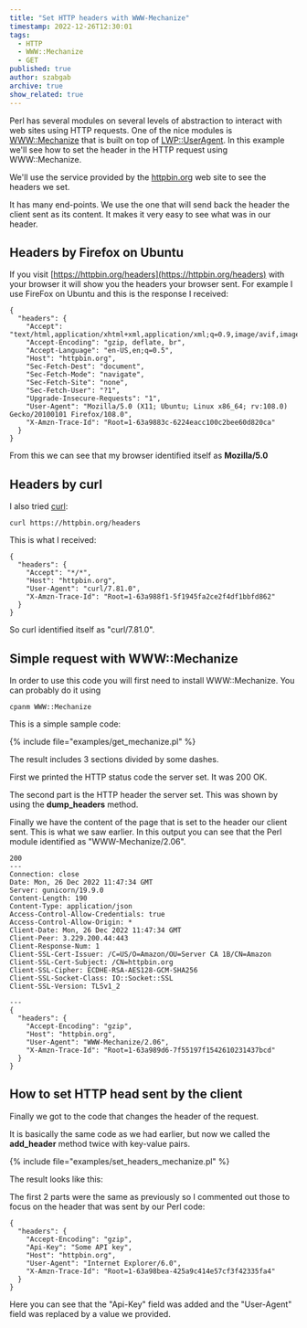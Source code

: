 ```yaml
---
title: "Set HTTP headers with WWW-Mechanize"
timestamp: 2022-12-26T12:30:01
tags:
  - HTTP
  - WWW::Mechanize
  - GET
published: true
author: szabgab
archive: true
show_related: true
---
```



Perl has several modules on several levels of abstraction to interact with web sites using HTTP requests. One of the nice modules is [WWW::Mechanize](https://metacpan.org/pod/WWW::Mechanize) that is built on top of [LWP::UserAgent](https://metacpan.org/pod/LWP::UserAgent). In this example we'll see how to set the header in the HTTP request using WWW::Mechanize.

We'll use the service provided by the [httpbin.org](https://httpbin.org/) web site to see the headers we set.

It has many end-points. We use the one that will send back the header the client sent as its content. It makes it very easy to see what was in our header.


## Headers by Firefox on Ubuntu

If you visit [https://httpbin.org/headers](https://httpbin.org/headers) with your browser it will show you the headers your browser sent. For example I use FireFox on Ubuntu and this is the response I received:

```
{
  "headers": {
    "Accept": "text/html,application/xhtml+xml,application/xml;q=0.9,image/avif,image/webp,*/*;q=0.8",
    "Accept-Encoding": "gzip, deflate, br",
    "Accept-Language": "en-US,en;q=0.5",
    "Host": "httpbin.org",
    "Sec-Fetch-Dest": "document",
    "Sec-Fetch-Mode": "navigate",
    "Sec-Fetch-Site": "none",
    "Sec-Fetch-User": "?1",
    "Upgrade-Insecure-Requests": "1",
    "User-Agent": "Mozilla/5.0 (X11; Ubuntu; Linux x86_64; rv:108.0) Gecko/20100101 Firefox/108.0",
    "X-Amzn-Trace-Id": "Root=1-63a9883c-6224eacc100c2bee60d820ca"
  }
}
```

From this we can see that my browser identified itself as **Mozilla/5.0**

## Headers by curl

I also tried [curl](https://curl.se/):

```
curl https://httpbin.org/headers
```

This is what I received:

```
{
  "headers": {
    "Accept": "*/*",
    "Host": "httpbin.org",
    "User-Agent": "curl/7.81.0",
    "X-Amzn-Trace-Id": "Root=1-63a988f1-5f1945fa2ce2f4df1bbfd862"
  }
}
```

So curl identified itself as "curl/7.81.0".


## Simple request with WWW::Mechanize

In order to use this code you will first need to install WWW::Mechanize. You can probably do it using

```
cpanm WWW::Mechanize
```

This is a simple sample code:

{% include file="examples/get_mechanize.pl" %}

The result includes 3 sections divided by some dashes.

First we printed the HTTP status code the server set. It was 200 OK.

The second part is the HTTP header the server set. This was shown by using the **dump_headers** method.

Finally we have the content of the page that is set to the header our client sent. This is what we saw earlier.
In this output you can see that the Perl module identified as "WWW-Mechanize/2.06".

```
200
---
Connection: close
Date: Mon, 26 Dec 2022 11:47:34 GMT
Server: gunicorn/19.9.0
Content-Length: 190
Content-Type: application/json
Access-Control-Allow-Credentials: true
Access-Control-Allow-Origin: *
Client-Date: Mon, 26 Dec 2022 11:47:34 GMT
Client-Peer: 3.229.200.44:443
Client-Response-Num: 1
Client-SSL-Cert-Issuer: /C=US/O=Amazon/OU=Server CA 1B/CN=Amazon
Client-SSL-Cert-Subject: /CN=httpbin.org
Client-SSL-Cipher: ECDHE-RSA-AES128-GCM-SHA256
Client-SSL-Socket-Class: IO::Socket::SSL
Client-SSL-Version: TLSv1_2

---
{
  "headers": {
    "Accept-Encoding": "gzip",
    "Host": "httpbin.org",
    "User-Agent": "WWW-Mechanize/2.06",
    "X-Amzn-Trace-Id": "Root=1-63a989d6-7f55197f1542610231437bcd"
  }
}
```


## How to set HTTP head sent by the client

Finally we got to the code that changes the header of the request.

It is basically the same code as we had earlier, but now we called the **add_header** method twice
with key-value pairs.

{% include file="examples/set_headers_mechanize.pl" %}

The result looks like this:

The first 2 parts were the same as previously so I commented out those to focus on the header that was sent by our Perl code:

```
{
  "headers": {
    "Accept-Encoding": "gzip",
    "Api-Key": "Some API key",
    "Host": "httpbin.org",
    "User-Agent": "Internet Explorer/6.0",
    "X-Amzn-Trace-Id": "Root=1-63a98bea-425a9c414e57cf3f42335fa4"
  }
}
```

Here you can see that the "Api-Key" field was added and the "User-Agent" field was replaced by a value we provided.


